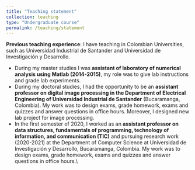 ```yaml
---
title: "Teaching statement"
collection: teaching
type: "Undergraduate course"
permalink: /teaching/statement
---
```



**Previous teaching experience**: I have teaching in Colombian Universities, such as Universidad Industrial de Santander and Universidad de Investigación y Desarrollo. 

- During my master studies I was **assistant of laboratory of numerical analysis using Matlab (2014-2015)**, my role was to give lab instructions and grade lab experiments.
- During my doctoral studies, I had the opportunity to be an **assistant professor on digital image processing in the Department of Electrical Engineering of Universidad Industrial de Santander** (Bucaramanga, Colombia). My work was to design exams, grade homework, exams and quizzes and answer questions in office hours. Moreover, I designed new lab project for image processing.
- In the first semester of 2020, I worked as an **assistant professor on data structures, fundamentals of programming, technology of information, and communication (TIC)** and pursuing research work (2020-2021) at the Department of Computer Science at Universidad de Investigación y Desarrollo, Bucaramanga, Colombia. My work was to design exams, grade homework, exams and quizzes and answer questions in office hours.\\

